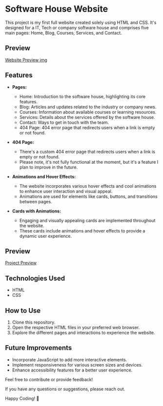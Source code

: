 # Software House Website

This project is my first full website created solely using HTML and CSS. It's designed for a IT, Tech or company software house and comprises five main pages: Home, Blog, Courses, Services, and Contact.

## Preview
[Website Preview img](images/preview.png)

## Features

- **Pages:**
  - Home: Introduction to the software house, highlighting its core features.
  - Blog: Articles and updates related to the industry or company news.
  - Courses: Information about available courses or learning resources.
  - Services: Details about the services offered by the software house.
  - Contact: Ways to get in touch with the team.
  - 404 Page: 404 error page that redirects users when a link is empty or not found.

- **404 Page:**
  - There's a custom 404 error page that redirects users when a link is empty or not found.
  - Please note, it's not fully functional at the moment, but it's a feature I plan to improve in the future.
    
- **Animations and Hover Effects:**
  - The website incorporates various hover effects and cool animations to enhance user interaction and visual appeal.
  - Animations are used for elements like cards, buttons, and transitions between pages.

- **Cards with Animations:**
  - Engaging and visually appealing cards are implemented throughout the website.
  - These cards include animations and hover effects to provide a dynamic user experience.

## Preview

<a href="https://codebyfaisal.github.io/project1.github.io/" target="_blank">Project Preview</a>

## Technologies Used

- HTML
- CSS

## How to Use

1. Clone this repository.
2. Open the respective HTML files in your preferred web browser.
3. Explore the different pages and interactions to experience the website.

## Future Improvements

- Incorporate JavaScript to add more interactive elements.
- Implement responsiveness for various screen sizes and devices.
- Enhance accessibility features for a better user experience.

Feel free to contribute or provide feedback!

If you have any questions or suggestions, please reach out.

Happy Coding! 🚀
